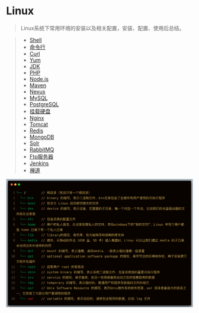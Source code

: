 # Linux

> Linux系统下常用环境的安装以及相关配置，安装、配置、使用后总结。  

> * [Shell](../linux/shell.md)
> * [命令行](../linux/cmd.md)
> * [Curl](../linux/curl.md)
> * [Yum](../linux/yum.md)
> * [JDK](../linux/jdk.md)
> * [PHP](../linux/php.md)
> * [Node.js](../linux/nodejs.md)
> * [Maven](../linux/maven.md)
> * [Nexus](../linux/nexus.md)
> * [MySQL](../linux/mysql.md)
> * [PostgreSQL](../linux/pgsql.md)
> * [挂载硬盘](../linux/mount.md)
> * [Nginx](../linux/nginx.md)
> * [Tomcat](../linux/tomcat.md)
> * [Redis](../linux/redis.md)
> * [MongoDB](../linux/mongodb.md)
> * [Solr](../linux/solr.md)
> * [RabbitMQ](../linux/rabbitmq.md)
> * [Ftp服务器](../linux/ftp.md)
> * [Jenkins](../linux/jenkins.md)
> * [禅道](../linux/zentao.md)

![linux系统目录结构](../assets/linux-dir-1.png)